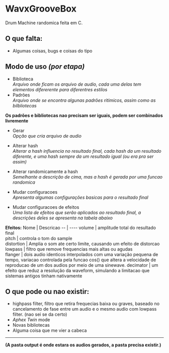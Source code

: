 # WavxGrooveBox
 Drum Machine randomica feita em C.

## O que falta:
- Algumas coisas, bugs e coisas do tipo

## Modo de uso *(por etapa)*
- Biblioteca<br />
*Arquivo onde ficam os arquivo de audio, cada uma delas tem elementos difererente para diferentres estilos*<br />
- Padrões<br />
*Arquivo onde se encontra algunas padrões ritimicos, assim como as bilbliotecas*<br />

**Os padrões e bibliotecas nao precisam ser iguais, podem ser combinados livremente**<br />

- Gerar<br />
*Opção que cria arquivo de audio*<br />

- Alterar hash<br />
*Alterar a hash influencia no resultado final, cada hash da um resultado diferente, e uma hash sempre da um resultado igual (ou era pra ser assim)*<br />

- Alterar randomicamente a hash<br />
*Semelhante a descrição de cima, mas a hash é gerada por uma funcao randomica*<br />

- Mudar configuracoes<br />
*Apresenta algumas configurações basicas para o resultado final*<br />

- Mudar configuracoes de efeitos<br />
*Uma lista de efeitos que serão aplicados ao resultado final, a descrições deles se apresenta na tabela abaixo*<br />

**Efeitos:**
Nome | Descricao 
-- | ---- 
volume | amplitude total do resultado final  
pitch | controla o tom do sample  
distortion | Amplia o som ate certo limite, causando um efeito de distorcao
lowpass | filtro que remove frequencias mais altas ou agudas    
flanger | dois audio identicos interpolados com uma variação pequena de tempo, variacao controlada pela funcao cos() que altera a velocidade de reproducao de um dos audios por meio de uma sinewave.
decimator | um efeito que reduz a resolução da waveform, simulando a limitacao que sistemas antigos tinham nativamente


## O que pode ou nao existir:
- highpass filter, filtro que retira frequecias baixa ou graves, baseado no cancelamento de fase entre um audio e o mesmo audio com lowpass filter. (nao sei se da certo)
- *Aphex Twin* mode
- Novas bibliotecas
- Alguma coisa que me vier a cabeca
---
**(A pasta output é onde estara os audios gerados, a pasta precisa existir.)**

